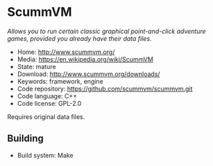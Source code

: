 # ScummVM

_Allows you to run certain classic graphical point-and-click adventure games, provided you already have their data files._

- Home: http://www.scummvm.org/
- Media: https://en.wikipedia.org/wiki/ScummVM
- State: mature
- Download: http://www.scummvm.org/downloads/
- Keywords: framework, engine
- Code repository: https://github.com/scummvm/scummvm.git
- Code language: C++
- Code license: GPL-2.0

Requires original data files.

## Building

- Build system: Make

